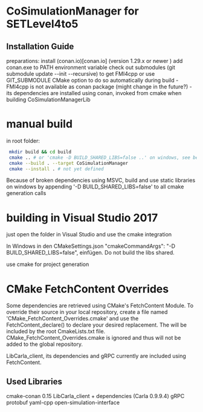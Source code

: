 # CoSimulationManager for SETLevel4to5

## Installation Guide

preparations:
install (conan.io)[conan.io] (version 1.29.x or newer )
add conan.exe to PATH environment variable
check out submodules (git submodule update --init --recursive) to get FMI4cpp or use GIT_SUBMODULE CMake option to do so automatically during build
	- FMI4cpp is not available as conan package (might change in the future?)
	- its dependencies are installed using conan, invoked from cmake when building CoSimulationManagerLib

# manual build
in root folder:
```sh
 mkdir build && cd build
 cmake .. # or 'cmake -D BUILD_SHARED_LIBS=false ..' on windows, see below
 cmake --build . --target CoSimulationManager 
 cmake --install . # not yet defined
```

 Because of broken dependencies using MSVC, build and use static libraries on windows by appending '-D BUILD_SHARED_LIBS=false' to all cmake generation calls

# building in Visual Studio 2017
just open the folder in Visual Studio and use the cmake integration

In Windows in den CMakeSettings.json "cmakeCommandArgs": "-D BUILD_SHARED_LIBS=false", einfügen.
Do not build the libs shared.

use cmake for project generation

# CMake FetchContent Overrides
Some dependencies are retrieved using CMake's FetchContent Module. To override their source in your local repository, create a file named 'CMake_FetchContent_Overrides.cmake' and use the FetchContent_declare() to declare your desired replacement. The will be included by the root CmakeLists.txt file. CMake_FetchContent_Overrides.cmake is ignored and thus will not be added to the global repository. 

LibCarla_client, its dependencies and gRPC currently are included using FetchContent.

## Used Libraries

cmake-conan 0.15
LibCarla_client + dependencies (Carla 0.9.9.4)
gRPC
protobuf
yaml-cpp
open-simulation-interface
